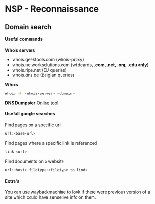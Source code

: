 # NSP - Reconnaissance

## Domain search
#### Useful commands


**Whois servers**
- whois.geektools.com (whois-proxy)
- whois.networksolutions.com (wildcards, **.com, .net, .org, .edu only**)
- whois.ripe.net (EU queries)
- whois.dns.be (Belgian queries)

**Whois**
```bash
whois -h <whois-server> <domain>
```

**DNS Dumpster**
[Online tool](https://dnsdumpster.com/)

#### Usefull google searches

Find pages on a specific url
```bash
url:<base-url>
```

Find pages where a specific link is referenced
```bash
link:<url>
```

Find documents on a website
```bash
url:<host> filetype:<filetype to find>
```

#### Extra's
You can use waybackmachine to look if there were previous version of a site which could have sensetive info on them.